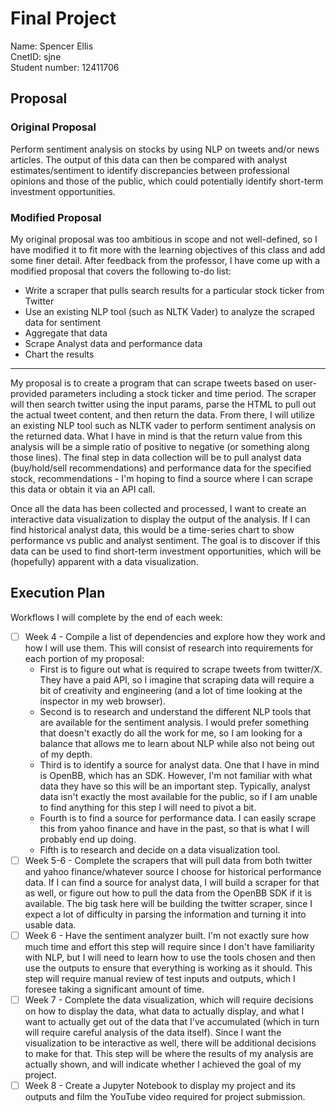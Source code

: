# Final Project
Name: Spencer Ellis <br>
CnetID: sjne <br>
Student number: 12411706

## Proposal
### Original Proposal

Perform sentiment analysis on stocks by using NLP on tweets and/or news articles. The output of this data can then be 
compared with analyst estimates/sentiment to identify discrepancies between professional opinions and those of the 
public, which could potentially identify short-term investment opportunities.

### Modified Proposal

My original proposal was too ambitious in scope and not well-defined, so I have modified it to fit more with the 
learning objectives of this class and add some finer detail. After feedback from the professor, I have come up with a 
modified proposal that covers the following to-do list:
- Write a scraper that pulls search results for a particular stock ticker from Twitter
- Use an existing NLP tool (such as NLTK Vader) to analyze the scraped data for sentiment
- Aggregate that data
- Scrape Analyst data and performance data
- Chart the results

---

My proposal is to create a program that can scrape tweets based on user-provided parameters including a stock ticker 
and time period. The scraper will then search twitter using the input params, parse the HTML to pull out the actual 
tweet content, and then return the data. From there, I will utilize an existing NLP tool such as NLTK vader to perform 
sentiment analysis on the returned data. What I have in mind is that the return value from this analysis will be a 
simple ratio of positive to negative (or something along those lines). The final step in data collection will be to 
pull analyst data (buy/hold/sell recommendations) and performance data for the specified stock, 
recommendations - I'm hoping to find a source where I can scrape this data or obtain it via an API call.

Once all the data has been collected and processed, I want to create an interactive data visualization to display the 
output of the analysis. If I can find historical analyst data, this would be a time-series chart to show performance vs 
public and analyst sentiment. The goal is to discover if this data can be used to find short-term investment 
opportunities, which will be (hopefully) apparent with a data visualization.

## Execution Plan

Workflows I will complete by the end of each week:

- [ ] Week 4 - Compile a list of dependencies and explore how they work and how I will use them. This will consist of 
research into requirements for each portion of my proposal:
  - First is to figure out what is required to scrape tweets from twitter/X. They have a paid API, so I imagine that 
  scraping data will require a bit of creativity and engineering (and a lot of time looking at the inspector in my web 
  browser).
  - Second is to research and understand the different NLP tools that are available for the sentiment analysis. I would 
  prefer something that doesn't exactly do all the work for me, so I am looking for a balance that allows me to learn 
  about NLP while also not being out of my depth.
  - Third is to identify a source for analyst data. One that I have in mind is OpenBB, which has an SDK. However, I'm 
  not familiar with what data they have so this will be an important step. Typically, analyst data isn't exactly the 
  most available for the public, so if I am unable to find anything for this step I will need to pivot a bit.
  - Fourth is to find a source for performance data. I can easily scrape this from yahoo finance and have in the past, 
  so that is what I will probably end up doing.
  - Fifth is to research and decide on a data visualization tool.
- [ ] Week 5-6 - Complete the scrapers that will pull data from both twitter and yahoo finance/whatever source I choose for 
historical performance data. If I can find a source for analyst data, I will build a scraper for that as well, or 
figure out how to pull the data from the OpenBB SDK if it is available. The big task here will be building the twitter 
scraper, since I expect a lot of difficulty in parsing the information and turning it into usable data.
- [ ] Week 6 - Have the sentiment analyzer built. I'm not exactly sure how much time and effort this step will require 
since I don't have familiarity with NLP, but I will need to learn how to use the tools chosen and then use the outputs 
to ensure that everything is working as it should. This step will require manual review of test inputs and outputs, 
which I foresee taking a significant amount of time.
- [ ] Week 7 - Complete the data visualization, which will require decisions on how to display the data, what data to 
actually display, and what I want to actually get out of the data that I've accumulated (which in turn will require 
careful analysis of the data itself). Since I want the visualization to be interactive as well, there will be 
additional decisions to make for that. This step will be where the results of my analysis are actually shown, and 
will indicate whether I achieved the goal of my project.
- [ ] Week 8 - Create a Jupyter Notebook to display my project and its outputs and film the YouTube video required for 
project submission.
